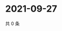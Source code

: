 # 2021-09-27

共 0 条

<!-- BEGIN WEIBO -->
<!-- 最后更新时间 Mon Sep 27 2021 22:08:06 GMT+0800 (China Standard Time) -->

<!-- END WEIBO -->
